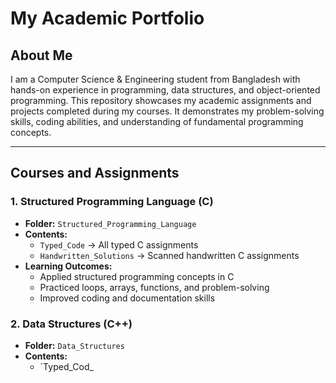 # My Academic Portfolio

## About Me
I am a Computer Science & Engineering student from Bangladesh with hands-on experience in programming, data structures, and object-oriented programming. This repository showcases my academic assignments and projects completed during my courses. It demonstrates my problem-solving skills, coding abilities, and understanding of fundamental programming concepts.

---

## Courses and Assignments

### 1. Structured Programming Language (C)
- **Folder:** `Structured_Programming_Language`
- **Contents:**  
  - `Typed_Code` → All typed C assignments  
  - `Handwritten_Solutions` → Scanned handwritten C assignments  
- **Learning Outcomes:**  
  - Applied structured programming concepts in C  
  - Practiced loops, arrays, functions, and problem-solving  
  - Improved coding and documentation skills  

### 2. Data Structures (C++)
- **Folder:** `Data_Structures`
- **Contents:**  
  - `Typed_Cod_
